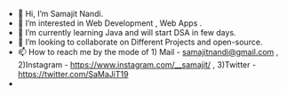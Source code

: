 - 👋 Hi, I’m Samajit Nandi.
- 👀 I’m interested in Web Development , Web Apps .
- 🌱 I’m currently learning Java and will start DSA in few days.
- 💞️ I’m looking to collaborate on Different Projects and open-source.
- 📫 How to reach me by the mode of 1) Mail - samajitnandi@gmail.com , 2)Instagram - https://www.instagram.com/__samajit/ , 3)Twitter - https://twitter.com/SaMaJiT19
- 


<!---
SaMaJiT7/SaMaJiT7 is a ✨ special ✨ repository because its `README.md` (this file) appears on your GitHub profile.
You can click the Preview link to take a look at your changes.
--->
